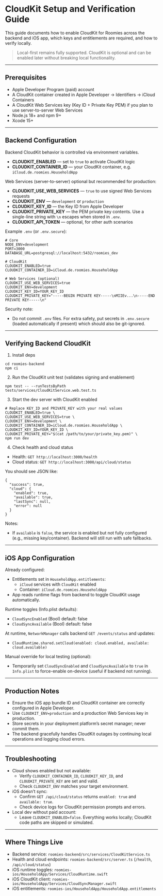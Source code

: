 # CloudKit Setup and Verification Guide

This guide documents how to enable CloudKit for Roomies across the backend and iOS app, which keys and entitlements are required, and how to verify locally.

> Local-first remains fully supported. CloudKit is optional and can be enabled later without breaking local functionality.

---

## Prerequisites

- Apple Developer Program (paid) account
- A CloudKit container created in Apple Developer → Identifiers → iCloud Containers
- A CloudKit Web Services key (Key ID + Private Key PEM) if you plan to use server-to-server Web Services
- Node.js 18+ and npm 9+
- Xcode 15+

---

## Backend Configuration

Backend CloudKit behavior is controlled via environment variables.

- **CLOUDKIT_ENABLED** — set to `true` to activate CloudKit logic
- **CLOUDKIT_CONTAINER_ID** — your CloudKit container, e.g. `iCloud.de.roomies.HouseholdApp`

Web Services (server-to-server) optional but recommended for production:

- **CLOUDKIT_USE_WEB_SERVICES** — `true` to use signed Web Services requests
- **CLOUDKIT_ENV** — `development` or `production`
- **CLOUDKIT_KEY_ID** — the Key ID from Apple Developer
- **CLOUDKIT_PRIVATE_KEY** — the PEM private key contents. Use a single-line string with `\n` escapes when stored in `.env`.
- **CLOUDKIT_API_TOKEN** — optional, for other auth scenarios

Example `.env` (or `.env.secure`):

```
# Core
NODE_ENV=development
PORT=3000
DATABASE_URL=postgresql://localhost:5432/roomies_dev

# CloudKit
CLOUDKIT_ENABLED=true
CLOUDKIT_CONTAINER_ID=iCloud.de.roomies.HouseholdApp

# Web Services (optional)
CLOUDKIT_USE_WEB_SERVICES=true
CLOUDKIT_ENV=development
CLOUDKIT_KEY_ID=YOUR_KEY_ID
CLOUDKIT_PRIVATE_KEY="-----BEGIN PRIVATE KEY-----\nMIIEv...\n-----END PRIVATE KEY-----\n"
```

Security note:
- Do not commit `.env` files. For extra safety, put secrets in `.env.secure` (loaded automatically if present) which should also be git-ignored.

---

## Verifying Backend CloudKit

1) Install deps

```
cd roomies-backend
npm ci
```

2) Run the CloudKit unit test (validates signing and enablement)

```
npm test -- --runTestsByPath tests/services/CloudKitService.web.test.ts
```

3) Start the dev server with CloudKit enabled

```
# Replace KEY_ID and PRIVATE_KEY with your real values
CLOUDKIT_ENABLED=true \
CLOUDKIT_USE_WEB_SERVICES=true \
CLOUDKIT_ENV=development \
CLOUDKIT_CONTAINER_ID=iCloud.de.roomies.HouseholdApp \
CLOUDKIT_KEY_ID=YOUR_KEY_ID \
CLOUDKIT_PRIVATE_KEY="$(cat /path/to/your/private_key.pem)" \
npm run dev
```

4) Check health and cloud status

- Health: `GET http://localhost:3000/health`
- Cloud status: `GET http://localhost:3000/api/cloud/status`

You should see JSON like:

```
{
  "success": true,
  "cloud": {
    "enabled": true,
    "available": true,
    "lastSync": null,
    "error": null
  }
}
```

Notes:
- If `available` is `false`, the service is enabled but not fully configured (e.g., missing key/container). Backend will still run with safe fallbacks.

---

## iOS App Configuration

Already configured:
- Entitlements set in `HouseholdApp.entitlements`:
  - `iCloud` services with `CloudKit` enabled
  - Container: `iCloud.de.roomies.HouseholdApp`
- App reads runtime flags from backend to toggle CloudKit usage automatically.

Runtime toggles (Info.plist defaults):
- `CloudSyncEnabled` (Bool) default: false
- `CloudSyncAvailable` (Bool) default: false

At runtime, `NetworkManager` calls backend `GET /events/status` and updates:
- `CloudRuntime.shared.setCloud(enabled: cloud.enabled, available: cloud.available)`

Manual override for local testing (optional):
- Temporarily set `CloudSyncEnabled` and `CloudSyncAvailable` to `true` in `Info.plist` to force-enable on-device (useful if backend not running).

---

## Production Notes

- Ensure the iOS app bundle ID and CloudKit container are correctly configured in Apple Developer.
- Use `CLOUDKIT_ENV=production` and a production Web Services key in production.
- Store secrets in your deployment platform’s secret manager; never commit them.
- The backend gracefully handles CloudKit outages by continuing local operations and logging cloud errors.

---

## Troubleshooting

- Cloud shows enabled but not available:
  - Verify `CLOUDKIT_CONTAINER_ID`, `CLOUDKIT_KEY_ID`, and `CLOUDKIT_PRIVATE_KEY` are set and valid.
  - Check `CLOUDKIT_ENV` matches your target environment.
- iOS doesn’t sync:
  - Confirm `GET /api/cloud/status` returns `enabled: true` and `available: true`.
  - Check device logs for CloudKit permission prompts and errors.
- Local dev without paid account:
  - Leave `CLOUDKIT_ENABLED=false`. Everything works locally; CloudKit code paths are skipped or simulated.

---

## Where Things Live

- Backend service: `roomies-backend/src/services/CloudKitService.ts`
- Health and cloud endpoints: `roomies-backend/src/server.ts` (`/health`, `/api/cloud/status`)
- iOS runtime toggles: `roomies-ios/HouseholdApp/Services/CloudRuntime.swift`
- iOS CloudKit client: `roomies-ios/HouseholdApp/Services/CloudSyncManager.swift`
- iOS entitlements: `roomies-ios/HouseholdApp/HouseholdApp.entitlements`
